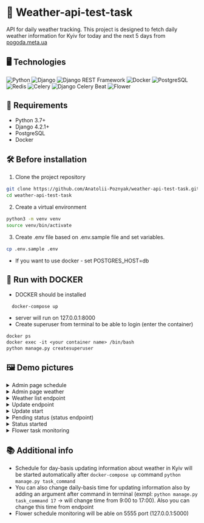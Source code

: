 # 🌇 Weather-api-test-task
 API for daily weather tracking. This project is designed to fetch daily weather information for Kyiv for today and the next 5 days from [pogoda.meta.ua](https://pogoda.meta.ua/)

## 🖥️ Technologies 
![Python](https://img.shields.io/badge/-Python-3776AB?style=for-the-badge&logo=python&logoColor=white)
![Django](https://img.shields.io/badge/-Django-092E20?style=for-the-badge&logo=django&logoColor=white)
![Django REST Framework](https://img.shields.io/badge/-Django%20REST%20Framework-FF8000?style=for-the-badge&logo=django&logoColor=white)
![Docker](https://img.shields.io/badge/-Docker-2496ED?style=for-the-badge&logo=docker&logoColor=white)
![PostgreSQL](https://img.shields.io/badge/-PostgreSQL-336791?style=for-the-badge&logo=postgresql&logoColor=white)
![Redis](https://img.shields.io/badge/-Redis-DC382D?style=for-the-badge&logo=redis&logoColor=white)
![Celery](https://img.shields.io/badge/-Celery-376F9F?style=for-the-badge&logo=celery&logoColor=white)
![Django Celery Beat](https://img.shields.io/badge/-Django%20Celery%20Beat-8AC75A?style=for-the-badge&logo=celery&logoColor=white)
![Flower](https://img.shields.io/badge/-Flower-purple?style=for-the-badge&logoColor=white)


## 📝 Requirements

- Python 3.7+
- Django 4.2.1+
- PostgreSQL
- Docker

## 🛠 Before installation
1. Clone the project repository

```bash
git clone https://github.com/Anatolii-Poznyak/weather-api-test-task.git
cd weather-api-test-task
```
2. Create a virtual environment
```bash
python3 -m venv venv
source venv/bin/activate
```

3. Create .env file based on .env.sample file and set variables.

```bash
cp .env.sample .env
```

- If you want to use docker - set POSTGRES_HOST=db 

## 🐳 Run with DOCKER
- DOCKER should be installed

```shell
  docker-compose up
```
- server will run on 127.0.0.1:8000
- Create superuser from terminal to be able to login (enter the container)

```shell
docker ps
docker exec -it <your container name> /bin/bash
python manage.py createsuperuser
```

## 🖼 Demo pictures

<details>
  <summary>Admin page schedule</summary>

  ![](demo/admin_schedule.png)
</details>
<details>
  <summary>Admin page weather</summary>

  ![](demo/admin_weather.png)
</details>
<details>
  <summary>Weather list endpoint</summary>

  ![](demo/weather_list.png)
</details>

<details>
  <summary>Update endpoint</summary>

  ![](demo/weather_update.png)
</details>
<details>
  <summary>Update start</summary>

  ![](demo/weather_update_start.png)
</details>
<details>
  <summary>Pending status (status endpoint)</summary>

  ![](demo/status_pending.png)
</details>
<details>
  <summary>Status started</summary>

  ![](demo/status_started.png)
</details>

<details>
  <summary>Flower task monitoring</summary>

  ![](demo/flower.png)
</details>

## 📚 Additional info
- Schedule for day-basis updating information about weather in Kyiv will be started automatically after `docker-compose up` command `python manage.py task_command`
- You can also change daily-basis time for updating information also by adding an argument after command in terminal (exmpl: `python manage.py task_command 17` -> will change time from 9:00 to 17:00). Also you can change this time from endpoint
- Flower schedule monitoring will be able on 5555 port (127.0.0.1:5000)